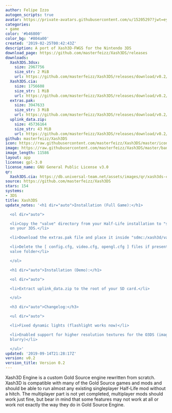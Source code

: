 ```yaml
---
author: Felipe Izzo
autogen_scripts: true
avatar: https://private-avatars.githubusercontent.com/u/15205297?jwt=eyJhbGciOiJIUzI1NiIsInR5cCI6IkpXVCJ9.eyJpc3MiOiJnaXRodWIuY29tIiwiYXVkIjoicmF3LmdpdGh1YnVzZXJjb250ZW50LmNvbSIsImtleSI6ImtleTEiLCJleHAiOjE3MzQ2MzI4ODAsIm5iZiI6MTczNDYzMTY4MCwicGF0aCI6Ii91LzE1MjA1Mjk3In0.SDXjKpb6F4b0EA_lg6KC5q6Qz4GfuyTvAsIvn3PINdM&v=4
categories:
- game
color: '#b46800'
color_bg: '#804a00'
created: '2019-02-25T00:42:43Z'
description: A port of Xash3D-FWGS for the Nintendo 3DS
download_page: https://github.com/masterfeizz/Xash3DS/releases
downloads:
  Xash3DS.3dsx:
    size: 2967756
    size_str: 2 MiB
    url: https://github.com/masterfeizz/Xash3DS/releases/download/v0.2/Xash3DS.3dsx
  Xash3DS.cia:
    size: 1756608
    size_str: 1 MiB
    url: https://github.com/masterfeizz/Xash3DS/releases/download/v0.2/Xash3DS.cia
  extras.pak:
    size: 3947633
    size_str: 3 MiB
    url: https://github.com/masterfeizz/Xash3DS/releases/download/v0.2/extras.pak
  uplink_data.zip:
    size: 45736164
    size_str: 43 MiB
    url: https://github.com/masterfeizz/Xash3DS/releases/download/v0.2/uplink_data.zip
github: masterfeizz/Xash3DS
icon: https://raw.githubusercontent.com/masterfeizz/Xash3DS/master/icon.png
image: https://raw.githubusercontent.com/masterfeizz/Xash3DS/master/banner.png
image_length: 11586
layout: app
license: gpl-3.0
license_name: GNU General Public License v3.0
qr:
  Xash3DS.cia: https://db.universal-team.net/assets/images/qr/xash3ds-cia.png
source: https://github.com/masterfeizz/Xash3DS
stars: 154
systems:
- 3DS
title: Xash3DS
update_notes: '<h1 dir="auto">Installation (Full Game):</h1>

  <ol dir="auto">

  <li>Copy the "valve" directory from your Half-Life installation to "sdmc:/xash3d/"
  on your 3DS.</li>

  <li>Download the extras.pak file and place it inside "sdmc:/xash3d/valve".</li>

  <li>Delete the [ config.cfg, video.cfg, opengl.cfg ] files if present inside the
  valve folder</li>

  </ol>

  <h1 dir="auto">Installation (Demo):</h1>

  <ol dir="auto">

  <li>Extract uplink_data.zip to the root of your SD card.</li>

  </ol>

  <h3 dir="auto">Changelog:</h3>

  <ul dir="auto">

  <li>Fixed dynamic lights (flashlight works now)</li>

  <li>Enabled support for higher resolution textures for the O3DS (image is now less
  blurry)</li>

  </ul>'
updated: '2019-09-14T21:28:17Z'
version: v0.2
version_title: Version 0.2
---
```

Xash3D Engine is a custom Gold Source engine rewritten from scratch. Xash3D is compatible with many of the Gold Source games and mods and should be able to run almost any existing singleplayer Half-Life mod without a hitch. The multiplayer part is not yet completed, multiplayer mods should work just fine, but bear in mind that some features may not work at all or work not exactly the way they do in Gold Source Engine.